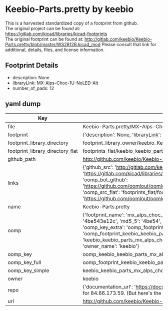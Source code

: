 # Keebio-Parts.pretty by keebio  
This is a harvested standardized copy of a footprint from github.  
The original project can be found at:  
https://gitlab.com/kicad/libraries/kicad-footprints  
The original footprint can be found at:
http://gitlab.com/keebio/Keebio-Parts.pretty/blob/master/WS2812B.kicad_mod
Please consult that link for additional, details, files, and license information.  
## Footprint Details
* description: None  
* libraryLink: MX-Alps-Choc-1U-NoLED-Alt  
* number_of_pads: 12  
## yaml dump  
| Key | Value |  
| --- | --- |  
| file | Keebio-Parts.pretty/MX-Alps-Choc-1U-NoLED-Alt.kicad_mod |  
| footprint | {'description': None, 'libraryLink': 'MX-Alps-Choc-1U-NoLED-Alt', 'number_of_pads': 12} |  
| footprint_library_directory | footprint_library_owner/keebio_Keebio-Parts.pretty |  
| footprint_library_directory_flat | footprints_flat/keebio_keebio_parts_mx_alps_choc_1u_noled_alt/working |  
| github_path | http://github.com/keebio/Keebio-Parts.pretty/blob/master/MX-Alps-Choc-1U-NoLED-Alt.kicad_mod |  
| links | {'github_src': 'http://gitlab.com/keebio/Keebio-Parts.pretty/blob/master/WS2812B.kicad_mod', 'github_src_repo': 'https://gitlab.com/kicad/libraries/kicad-footprints', 'oomp_bot': 'footprints/keebio_keebio_parts_mx_alps_choc_1u_noled_alt/working', 'oomp_bot_github': 'https://github.com/oomlout/oomlout_oomp_footprint_bot/tree/main/footprints/keebio_keebio_parts_mx_alps_choc_1u_noled_alt/working', 'oomp_src_flat': 'footprints_flat/footprints_flat/keebio_keebio_parts_mx_alps_choc_1u_noled_alt/working', 'oomp_src_flat_github': 'https://github.com/oomlout/oomlout_oomp_footprint_src/tree/main/footprints_flat/keebio_keebio_parts_mx_alps_choc_1u_noled_alt/working'} |  
| name | Keebio-Parts.pretty |  
| oomp | {'footprint_name': 'mx_alps_choc_1u_noled_alt', 'library_name': 'keebio_parts', 'md5': '4be543e12cce745b1c004c52ed079056', 'md5_10': '4be543e12c', 'md5_5': '4be54', 'md5_6': '4be543', 'oomp_key': 'oomp_keebio_keebio_parts_mx_alps_choc_1u_noled_alt', 'oomp_key_extra': 'oomp_footprint_keebio_keebio_parts_mx_alps_choc_1u_noled_alt', 'oomp_key_full': 'oomp_footprint_keebio_keebio_parts_mx_alps_choc_1u_noled_alt_4be543', 'oomp_key_simple': 'keebio_keebio_parts_mx_alps_choc_1u_noled_alt', 'original_filename': 'Keebio-Parts.pretty/MX-Alps-Choc-1U-NoLED-Alt.kicad_mod', 'owner_name': 'keebio'} |  
| oomp_key | oomp_keebio_keebio_parts_mx_alps_choc_1u_noled_alt |  
| oomp_key_full | oomp_footprint_keebio_keebio_parts_mx_alps_choc_1u_noled_alt |  
| oomp_key_simple | keebio_keebio_parts_mx_alps_choc_1u_noled_alt |  
| owner | keebio |  
| repo | {'documentation_url': 'https://docs.github.com/rest/overview/resources-in-the-rest-api#rate-limiting', 'message': "API rate limit exceeded for 84.66.173.59. (But here's the good news: Authenticated requests get a higher rate limit. Check out the documentation for more details.)"} |  
| url | http://github.com/keebio/Keebio-Parts.pretty |  

